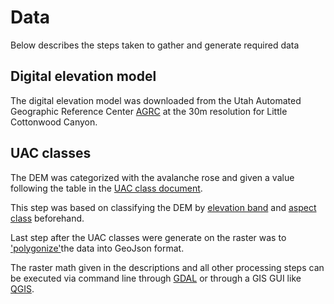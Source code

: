 # Data

Below describes the steps taken to gather and generate required data

## Digital elevation model
The digital elevation model was downloaded from the Utah Automated 
Geographic Reference Center [AGRC](https://gis.utah.gov/data/elevation-and-terrain/)
at the 30m resolution for Little Cottonwood Canyon.

## UAC classes
The DEM was categorized with the avalanche rose and given a value 
following the table in the [UAC class document](data/uac_class.txt).

This step was based on classifying the DEM by 
[elevation band](data/elevation_class.txt) and 
[aspect class](data/aspect_class.txt) beforehand.

Last step after the UAC classes were generate on the raster was to 
['polygonize'](https://gdal.org/programs/gdal_polygonize.html)the data into 
GeoJson format.

The raster math given in the descriptions and all other processing steps can 
be executed via command line through [GDAL](https://gdal.org) or through 
a GIS GUI like [QGIS](https://www.qgis.org/en/site/).
